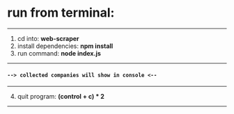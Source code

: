 # run from terminal:
************************************
1. cd into: **web-scraper**
2. install dependencies: **npm install**
3. run command: **node index.js**
************************************
#### ```--> collected companies will show in console <--```
************************************
4. quit program: **(control + c) * 2**
************************************